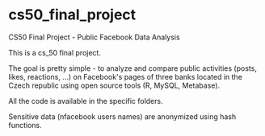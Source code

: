 # cs50_final_project
CS50 Final Project - Public Facebook Data Analysis

This is a cs_50 final project.

The goal is pretty simple - to analyze and compare public activities (posts, likes, reactions, ...) on Facebook's pages of three banks located in the Czech republic using open source tools (R, MySQL, Metabase).

All the code is available in the specific folders.

Sensitive data (nfacebook users names) are anonymized using hash functions.

